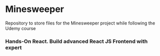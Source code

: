 # Minesweeper
Repository to store files for the Minesweeper project while following the Udemy course
### Hands-On React. Build advanced React JS Frontend with expert

